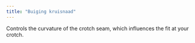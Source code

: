 ```yaml
---
title: "Buiging kruisnaad"
---
```


Controls the curvature of the crotch seam, which influences the fit at your crotch.




